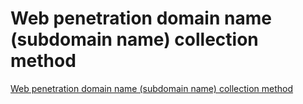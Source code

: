 # Web penetration domain name (subdomain name) collection method
[Web penetration domain name (subdomain name) collection method](https://aiwithcloud.com/2022/09/15/web_penetration_domain_name_subdomain_name_collection_method/)